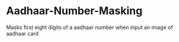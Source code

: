 # Aadhaar-Number-Masking
Masks first eight digits of a aadhaar number when input an image of aadhaar card
